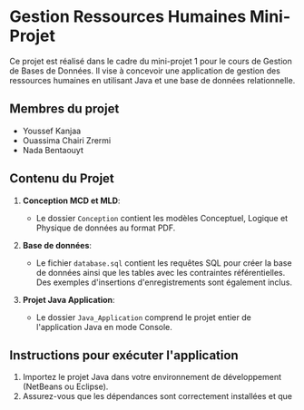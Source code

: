 # Gestion Ressources Humaines Mini-Projet

Ce projet est réalisé dans le cadre du mini-projet 1 pour le cours de Gestion de Bases de Données. Il vise à concevoir une application de gestion des ressources humaines en utilisant Java et une base de données relationnelle.

## Membres du projet
- Youssef Kanjaa
- Ouassima Chairi Zrermi
- Nada Bentaouyt

## Contenu du Projet

1. **Conception MCD et MLD**:
   - Le dossier `Conception` contient les modèles Conceptuel, Logique et Physique de données au format PDF.

2. **Base de données**:
   - Le fichier `database.sql` contient les requêtes SQL pour créer la base de données ainsi que les tables avec les contraintes référentielles. Des exemples d'insertions d'enregistrements sont également inclus.

3. **Projet Java Application**:
   - Le dossier `Java_Application` comprend le projet entier de l'application Java en mode Console. 

## Instructions pour exécuter l'application

1. Importez le projet Java dans votre environnement de développement (NetBeans ou Eclipse).
2. Assurez-vous que les dépendances sont correctement installées et que
